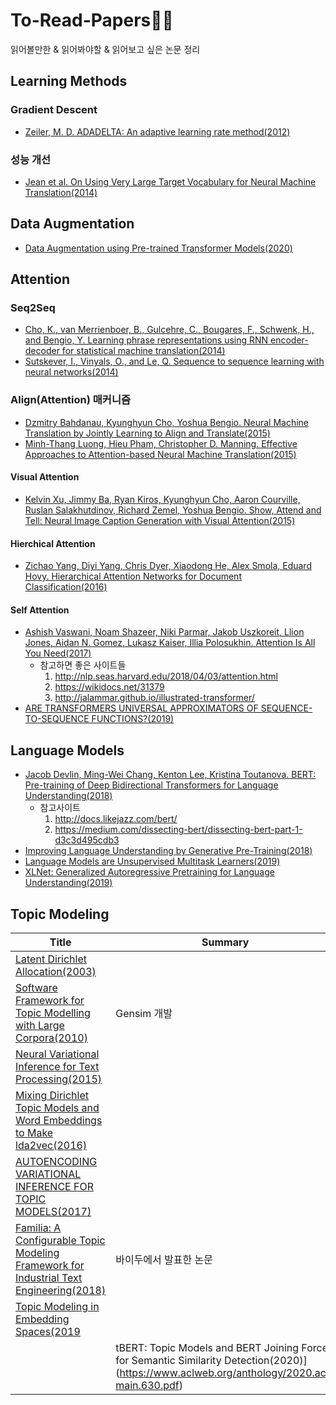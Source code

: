 # To-Read-Papers👩‍💻
읽어볼만한 & 읽어봐야할 & 읽어보고 싶은 논문 정리

## Learning Methods
### Gradient Descent
* [Zeiler, M. D. ADADELTA: An adaptive learning rate method(2012)](https://arxiv.org/abs/1212.5701)

### 성능 개선
* [Jean et al. On Using Very Large Target Vocabulary for Neural Machine Translation(2014)](https://arxiv.org/pdf/1412.2007.pdf)
## Data Augmentation
* [Data Augmentation using Pre-trained Transformer Models(2020)](https://arxiv.org/pdf/2003.02245.pdf)
## Attention
### Seq2Seq
* [Cho, K., van Merrienboer, B., Gulcehre, C., Bougares, F., Schwenk, H., and Bengio, Y. Learning phrase representations using RNN encoder-decoder for statistical machine translation(2014)](https://arxiv.org/abs/1406.1078)
* [Sutskever, I., Vinyals, O., and Le, Q. Sequence to sequence learning with neural networks(2014)](https://arxiv.org/abs/1409.3215)

### Align(Attention) 매커니즘
* [Dzmitry Bahdanau, Kyunghyun Cho, Yoshua Bengio. Neural Machine Translation by Jointly Learning to Align and Translate(2015)](https://arxiv.org/abs/1409.0473#:~:text=Neural%20machine%20translation%20is%20a,to%20maximize%20the%20translation%20performance.)
* [Minh-Thang Luong, Hieu Pham, Christopher D. Manning. Effective Approaches to Attention-based Neural Machine Translation(2015)](https://arxiv.org/abs/1508.04025)

#### Visual Attention
* [Kelvin Xu, Jimmy Ba, Ryan Kiros, Kyunghyun Cho, Aaron Courville, Ruslan Salakhutdinov, Richard Zemel, Yoshua Bengio. Show, Attend and Tell: Neural Image Caption Generation with Visual Attention(2015)](https://arxiv.org/abs/1502.03044)

#### Hierchical Attention
* [Zichao Yang, Diyi Yang, Chris Dyer, Xiaodong He, Alex Smola, Eduard Hovy. Hierarchical Attention Networks for Document Classification(2016)](https://www.cs.cmu.edu/~./hovy/papers/16HLT-hierarchical-attention-networks.pdf)

#### Self Attention
* [Ashish Vaswani, Noam Shazeer, Niki Parmar, Jakob Uszkoreit, Llion Jones, Aidan N. Gomez, Lukasz Kaiser, Illia Polosukhin. Attention Is All You Need(2017)](https://arxiv.org/abs/1706.03762)
    * 참고하면 좋은 사이트들
        1. http://nlp.seas.harvard.edu/2018/04/03/attention.html
        2. https://wikidocs.net/31379
        3. http://jalammar.github.io/illustrated-transformer/
* [ARE TRANSFORMERS UNIVERSAL APPROXIMATORS OF SEQUENCE-TO-SEQUENCE FUNCTIONS?(2019)](https://arxiv.org/abs/1912.10077)

## Language Models
* [Jacob Devlin, Ming-Wei Chang, Kenton Lee, Kristina Toutanova. BERT: Pre-training of Deep Bidirectional Transformers for Language Understanding(2018)](https://arxiv.org/abs/1810.04805)
    * 참고사이트
        1. http://docs.likejazz.com/bert/
        2. https://medium.com/dissecting-bert/dissecting-bert-part-1-d3c3d495cdb3
* [Improving Language Understanding by Generative Pre-Training(2018)](https://www.cs.ubc.ca/~amuham01/LING530/papers/radford2018improving.pdf)
* [Language Models are Unsupervised Multitask Learners(2019)](https://d4mucfpksywv.cloudfront.net/better-language-models/language_models_are_unsupervised_multitask_learners.pdf)
* [XLNet: Generalized Autoregressive Pretraining for Language Understanding(2019)](https://arxiv.org/pdf/1906.08237.pdf)


## Topic Modeling
|Title|Summary|
|---|---|
|[Latent Dirichlet Allocation(2003)](https://jmlr.org/papers/volume3/blei03a/blei03a.pdf)| |
|[Software Framework for Topic Modelling with Large Corpora(2010)](http://citeseerx.ist.psu.edu/viewdoc/download?doi=10.1.1.695.4595&rep=rep1&type=pdf)|Gensim 개발|
|[Neural Variational Inference for Text Processing(2015)](https://arxiv.org/pdf/1511.06038v4.pdf)| |
|[Mixing Dirichlet Topic Models and Word Embeddings to Make lda2vec(2016)](https://arxiv.org/pdf/1605.02019v1.pdf)| |
|[AUTOENCODING VARIATIONAL INFERENCE FOR TOPIC MODELS(2017)](https://arxiv.org/pdf/1703.01488v1.pdf)| |
|[Familia: A Configurable Topic Modeling Framework for Industrial Text Engineering(2018)](https://arxiv.org/pdf/1808.03733v2.pdf)|바이두에서 발표한 논문|
|[Topic Modeling in Embedding Spaces(2019](https://arxiv.org/pdf/1907.04907v1.pdf)| |
||tBERT: Topic Models and BERT Joining Forces for Semantic Similarity Detection(2020)](https://www.aclweb.org/anthology/2020.acl-main.630.pdf)| |



